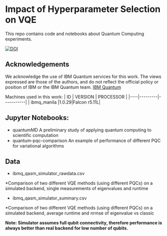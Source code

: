 # Impact of Hyperparameter Selection on VQE

This repo contains code and notebooks about Quantum Computing experiments.

[![DOI](https://zenodo.org/badge/459065547.svg)](https://zenodo.org/badge/latestdoi/459065547)

## Acknowledgements ##
We acknowledge the use of IBM Quantum services for this work. The views expressed are those of the authors, and do not reflect the official policy or position of IBM or the IBM Quantum team. [IBM Quantum](https://quantum-computing.ibm.com/) 

Machines used in this work:
| ID | VERSION | PROCESSOR |
|----|---------|-----------|
| ibmq_manila |1.0.29|Falcon r5.11L|

## Jupyter Notebooks: ##
* quantumMD 
A preliminary study of applying quantum computing to scientific computation 
* quantum-pqc-comparison
An example of performance of different PQC for variational algorithms

## Data ##
* ibmq_qasm_simulator_rawdata.csv

*Comparison of two different VQE methods (using different PQCs) on a simulated backend, single measurements of eigenvalues and runtime

* ibmq_qasm_simulator_summary.csv

*Comparison of two different VQE methods (using different PQCs) on a simulated backend, average runtime and nrmse of eigenvalue vs classic





**Note: Simulator assumes full qubit connectivity, therefore performance is always better than real backend for low number of qubits.**
